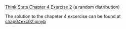 [Think Stats Chapter 4 Exercise 2](http://greenteapress.com/thinkstats2/html/thinkstats2005.html#toc41) (a random distribution)

The solution to the chapeter 4 excercise can be found at [chap04exc02.ipnyb](chap04exc02.ipynb)
